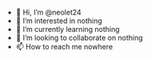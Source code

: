 - 👋 Hi, I’m @neolet24
- 👀 I’m interested in nothing
- 🌱 I’m currently learning nothing
- 💞️ I’m looking to collaborate on nothing
- 📫 How to reach me nowhere

